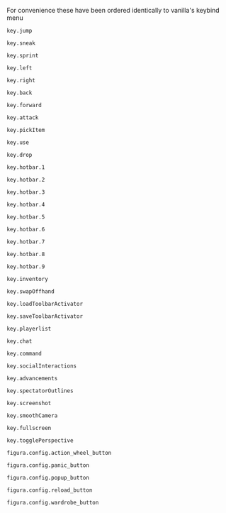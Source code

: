 For convenience these have been ordered identically to vanilla's keybind menu

<code>key.jump</code><br/>

<code>key.sneak</code><br/>

<code>key.sprint</code><br/>

<code>key.left</code><br/>

<code>key.right</code><br/>

<code>key.back</code><br/>

<code>key.forward</code><br/>

<code>key.attack</code><br/>

<code>key.pickItem</code><br/>

<code>key.use</code><br/>

<code>key.drop</code><br/>

<code>key.hotbar.1</code><br/>

<code>key.hotbar.2</code><br/>

<code>key.hotbar.3</code><br/>

<code>key.hotbar.4</code><br/>

<code>key.hotbar.5</code><br/>

<code>key.hotbar.6</code><br/>

<code>key.hotbar.7</code><br/>

<code>key.hotbar.8</code><br/>

<code>key.hotbar.9</code><br/>

<code>key.inventory</code><br/>

<code>key.swapOffhand</code><br/>

<code>key.loadToolbarActivator</code><br/>

<code>key.saveToolbarActivator</code><br/>

<code>key.playerlist</code><br/>

<code>key.chat</code><br/>

<code>key.command</code><br/>

<code>key.socialInteractions</code><br/>

<code>key.advancements</code><br/>

<code>key.spectatorOutlines</code><br/>

<code>key.screenshot</code><br/>

<code>key.smoothCamera</code><br/>

<code>key.fullscreen</code><br/>

<code>key.togglePerspective</code><br/>

<code>figura.config.action_wheel_button</code><br/>

<code>figura.config.panic_button</code><br/>

<code>figura.config.popup_button</code><br/>

<code>figura.config.reload_button</code><br/>

<code>figura.config.wardrobe_button</code><br/>
